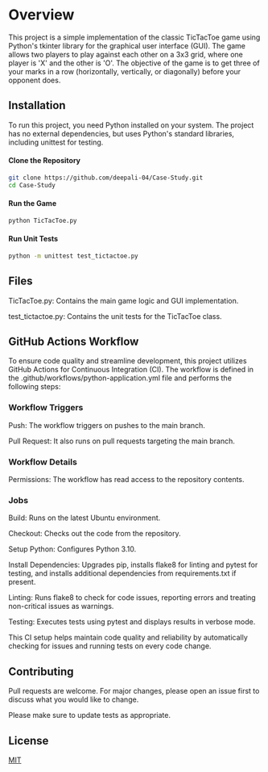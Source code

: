 # Overview

This project is a simple implementation of the classic TicTacToe game using Python's tkinter library for the graphical user interface (GUI). The game allows two players to play against each other on a 3x3 grid, where one player is 'X' and the other is 'O'. The objective of the game is to get three of your marks in a row (horizontally, vertically, or diagonally) before your opponent does.

## Installation

To run this project, you need Python installed on your system. The project has no external dependencies, but uses Python's standard libraries, including unittest for testing.

#### Clone the Repository
```bash
git clone https://github.com/deepali-04/Case-Study.git
cd Case-Study
```
#### Run the Game
```bash
python TicTacToe.py
```

#### Run Unit Tests
```bash
python -m unittest test_tictactoe.py
```

## Files

TicTacToe.py: Contains the main game logic and GUI implementation.


test_tictactoe.py: Contains the unit tests for the TicTacToe class.


## GitHub Actions Workflow
To ensure code quality and streamline development, this project utilizes GitHub Actions for Continuous Integration (CI). The workflow is defined in the .github/workflows/python-application.yml file and performs the following steps:

### Workflow Triggers
Push: The workflow triggers on pushes to the main branch.

Pull Request: It also runs on pull requests targeting the main branch.

### Workflow Details
Permissions: The workflow has read access to the repository contents.

### Jobs

Build: Runs on the latest Ubuntu environment.

Checkout: Checks out the code from the repository.

Setup Python: Configures Python 3.10.

Install Dependencies: Upgrades pip, installs flake8 for linting and pytest for testing, and installs additional dependencies from requirements.txt if present.

Linting: Runs flake8 to check for code issues, reporting errors and treating non-critical issues as warnings.

Testing: Executes tests using pytest and displays results in verbose mode.

This CI setup helps maintain code quality and reliability by automatically checking for issues and running tests on every code change.

## Contributing

Pull requests are welcome. For major changes, please open an issue first
to discuss what you would like to change.

Please make sure to update tests as appropriate.

## License

[MIT](https://choosealicense.com/licenses/mit/)
